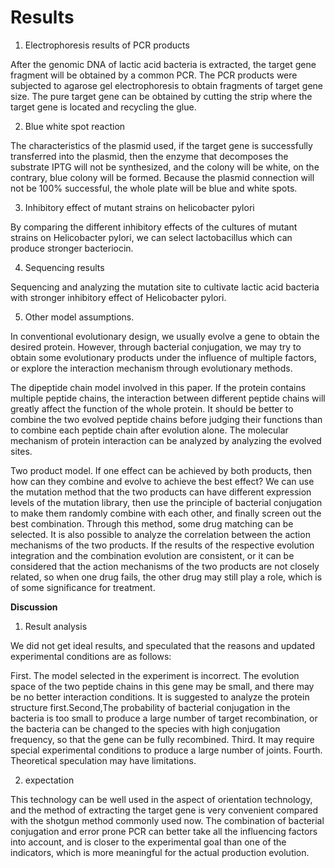 # Results


1. Electrophoresis results of PCR products

After the genomic DNA of lactic acid bacteria is extracted, the target gene fragment will be obtained by a common PCR. The PCR products were subjected to agarose gel electrophoresis to obtain fragments of target gene size. The pure target gene can be obtained by cutting the strip where the target gene is located and recycling the glue.



2. Blue white spot reaction

The characteristics of the plasmid used, if the target gene is successfully transferred into the plasmid, then the enzyme that decomposes the substrate IPTG will not be synthesized, and the colony will be white, on the contrary, blue colony will be formed. Because the plasmid connection will not be 100% successful, the whole plate will be blue and white spots.



3. Inhibitory effect of mutant strains on helicobacter pylori

By comparing the different inhibitory effects of the cultures of mutant strains on Helicobacter pylori, we can select lactobacillus which can produce stronger bacteriocin.



4. Sequencing results

Sequencing and analyzing the mutation site to cultivate lactic acid bacteria with stronger inhibitory effect of Helicobacter pylori.





5. Other model assumptions.

In conventional evolutionary design, we usually evolve a gene to obtain the desired protein. However, through bacterial conjugation, we may try to obtain some evolutionary products under the influence of multiple factors, or explore the interaction mechanism through evolutionary methods.

The dipeptide chain model involved in this paper. If the protein contains multiple peptide chains, the interaction between different peptide chains will greatly affect the function of the whole protein. It should be better to combine the two evolved peptide chains before judging their functions than to combine each peptide chain after evolution alone. The molecular mechanism of protein interaction can be analyzed by analyzing the evolved sites.

Two product model. If one effect can be achieved by both products, then how can they combine and evolve to achieve the best effect? We can use the mutation method that the two products can have different expression levels of the mutation library, then use the principle of bacterial conjugation to make them randomly combine with each other, and finally screen out the best combination. Through this method, some drug matching can be selected. It is also possible to analyze the correlation between the action mechanisms of the two products. If the results of the respective evolution integration and the combination evolution are consistent, or it can be considered that the action mechanisms of the two products are not closely related, so when one drug fails, the other drug may still play a role, which is of some significance for treatment.





**Discussion**

1. Result analysis

We did not get ideal results, and speculated that the reasons and updated experimental conditions are as follows:

First. The model selected in the experiment is incorrect. The evolution space of the two peptide chains in this gene may be small, and there may be no better interaction conditions. It is suggested to analyze the protein structure first.Second,The probability of bacterial conjugation in the bacteria is too small to produce a large number of target recombination, or the bacteria can be changed to the species with high conjugation frequency, so that the gene can be fully recombined. Third. It may require special experimental conditions to produce a large number of joints. Fourth. Theoretical speculation may have limitations.



2. expectation

This technology can be well used in the aspect of orientation technology, and the method of extracting the target gene is very convenient compared with the shotgun method commonly used now. The combination of bacterial conjugation and error prone PCR can better take all the influencing factors into account, and is closer to the experimental goal than one of the indicators, which is more meaningful for the actual production evolution.